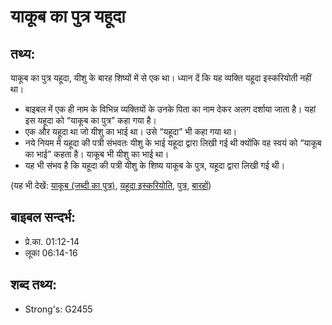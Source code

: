 # याकूब का पुत्र यहूदा #

## तथ्य: ##

याकूब का पुत्र यहूदा, यीशु के बारह शिष्यों में से एक था। ध्यान दें कि यह व्यक्ति यहूदा इस्करियोती नहीं था।

* बाइबल में एक ही नाम के विभिन्न व्यक्तियों के उनके पिता का नाम देकर अलग दर्शाया जाता है। यहां इस यहूदा को “याकूब का पुत्र” कहा गया है।
* एक और यहूदा था जो यीशु का भाई था। उसे “यहूदा” भी कहा गया था।
* नये नियम में यहूदा की पत्री संभवतः यीशु के भाई यहूदा द्वारा लिखी गई थी क्योंकि वह स्वयं को “याकूब का भाई” कहता है। याकूब भी यीशु का भाई था।
* यह भी संभव है कि यहूदा की पत्री यीशु के शिष्य याकूब के पुत्र, यहूदा द्वारा लिखी गई थी।

(यह भी देखें: [याकूब (जब्दी का पुत्र)](../jamessonofzebedee.md), [यहूदा इस्करियोति](../judasiscariot.md), [पुत्र](../son.md), [बारहों](../thetwelve.md))

## बाइबल सन्दर्भ: ##

* प्रे.का. 01:12-14
* लूका 06:14-16

## शब्द तथ्य: ##

* Strong's: G2455
